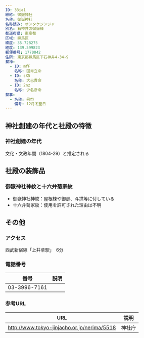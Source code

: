 ```yaml
---
ID: 33ia1
総称: 御嶽神社
名称: 御嶽神社
名称読み: オンタケジンジャ
別名: 石神井の御嶽様
都道府県: 東京都
区域: 練馬区
緯度: 35.728275
経度: 139.599823
郵便番号: 1770042
住所: 東京都練馬区下石神井4-34-9
祭神:
  - ID: mfF
    名称: 国常立命
  - ID: sX5
    名称: 大己貴命
  - ID: 2nz
    名称: 少名彦命
祭事:
  - 名称: 例祭
    備考: 12月冬至日
---
```


## 神社創建の年代と社殿の特徴

### 神社創建の年代

文化・文政年間（1804-29）と推定される

## 社殿の装飾品

### 御嶽神社神紋と十六弁菊家紋

- 御嶽神社神紋：屋根棟や御扉、斗拱等に付している
- 十六弁菊家紋：使用を許可された理由は不明

## その他

### アクセス

西武新宿線「上井草駅」　6分

### 電話番号

| 番号         | 説明 |
| ------------ | ---- |
| 03-3996-7161 |      |

### 参考URL

| URL                                         | 説明   |
| ------------------------------------------- | ------ |
| http://www.tokyo-jinjacho.or.jp/nerima/5518 | 神社庁 |
